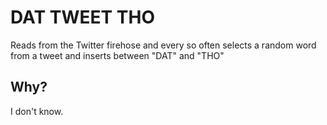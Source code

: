 # DAT TWEET THO
Reads from the Twitter firehose and every so often selects a random word from a tweet and inserts between "DAT" and "THO"

## Why?
I don't know.